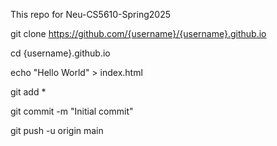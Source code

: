 This repo for Neu-CS5610-Spring2025

git clone https://github.com/{username}/{username}.github.io

cd {username}.github.io

echo "Hello World" > index.html

git add *

git commit -m "Initial commit"

git push -u origin main
